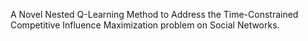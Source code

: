 A Novel Nested Q-Learning Method to Address the Time-Constrained Competitive Influence Maximization problem on Social Networks.


<!---
khurshedmemon/khurshedmemon is a ✨ special ✨ repository because its `README.md` (this file) appears on your GitHub profile.
You can click the Preview link to take a look at your changes.
--->
